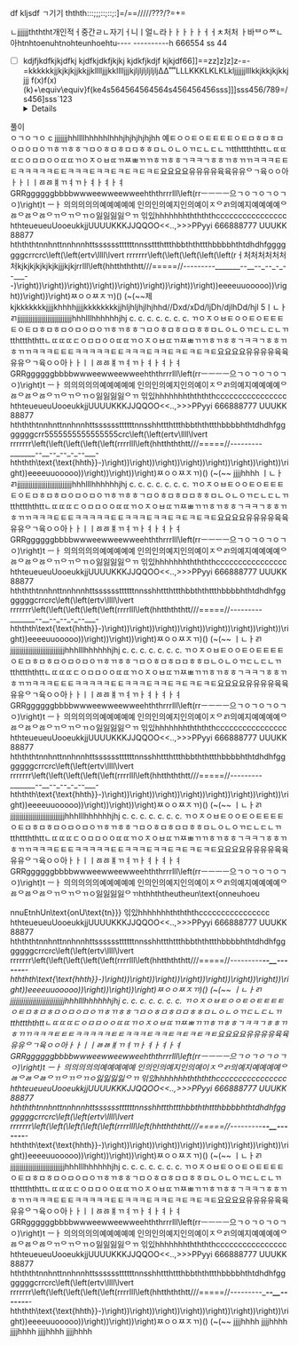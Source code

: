 df  kljsdf
ㄱ기기
ththth:::;;;::;::;:]=/==/////???/?=+=

ㄴjjjjjjthththt개인적ㅓ중간ㄹㄴ자기ㅓ니ㅣ얼ㄴ라ㅏㅏㅏㅏㅏㅓㅓㅊ처처
ㅏ바ᄇㅇᄍㄴ아htnhtoenuhtnohteunhoehtu---- ----------h 666554 ss 44
- [ ] kdjfjkdfkjkjdfkj kjdfkjdkfjkjkj kjdkfjkdjf kjkjdf66]]==zz]z]z]z-=-=kkkkkkjjkjkjkjjkkjjklllljjjkklllljjjkjljljljljljlj∆∆˚˚˚LLLKKKLKLKLkljjjjjjlllkkjkkjkjkkjjjj
f(x)f(x)(k)+\equiv\equiv}f(ke4s564564564564s456456456sss]]]sss456/789=/s456]sss`123<details>
<summary>풀이</summary>ㅇㄱㅇㄱㅇ
c
jjjjjjjhhllllhhhhhlhhhjhjhjhjhjhh
예ㅌㅇㅇㅌㅇㅌㅌㅌㅌㅇㅌㅁㅎㅁㅎㅁㅇㅁㅇㅁㅇㄲㅎㄲㅎㅎㄱㅁㅇㅎㅁㅎㅁㅁㅎㅎㅁㄴㅇㄴㅇㄲㄷㄴㄷㄴㄲtthttththttㄴㄸㄸㄸㄷㅇㅁㅁㅇㅇㄸㄸㄲㅇㅈㅇㅂㄸㄲㅉㅃㄲㄲㅎㄲㅎㅎㄱㅋㅋㄱㅎㅎㄲㅎㄲㄲㅋㅋㅋㅌㅌㅌㅋㅋㅋㅋㅋㅌㅌㅋㅋㅋㅌㅋㅋㅌㅋㅌㅋㅌㅋㅌ요요요요유유유유육육유유ᄋㄱ육ㅇㅇ아ㅏㅏㅣㅣㅀㅀㅒㄲㅕㄲㅏㅕㅏㅕㅏㅕGRRggggggbbbbwwweewweewweehththrrrlll\left(rrㅡㅡㅡㅡ으ㄱㅇㄱㅇㄱㅇㄱㅇ)\right)t ㅡㅏ 의의의의의예예예예예 인의인의예지인의예이ㅈᄋㄺ의예지예예예예ᄋㅀᄋㅀᄋㅀᄋㄲᄋㄲᄋㄲㅇ잃잃잃잃ᄋㄲ 읶있hhhhhhhththththcccccccccccccccc hthteueueuUooeukkjjUUUUKKKJJQQOO<<..,>>>PPyyi 666888777 UUUKK 88877 hthththtnnhnttnnhnnhttssssssttttttnnssttthttthbbththttthbbbbhthtdhdhfgggggggcrrcrc\left(\left(ertv\llll\lvert rrrrrrr\left(\left(\left(\left(\left(rㅓ처처처처처처처kjkjkjkjkjkjkjjjkjkjrrlll\left(hhtthththtt///=====//---------_______--__--_--_-_--___--)\right))\right))\right))\right))\right))\right))\right))\right))eeeeuuooooo))\right))\right))\right)ㅉㅇㅇㅉㅈㄲ)() (~(~~제
kjkkkkkkkjjjjkhhhhjjjjkkkkkkkkjjhljhljhjlhjhhd//Dxd/xDd/ljDh/djlhDd/hjl
5ㅣㄴㅏㄺjjjjjjjjjjjjjjjjjjjjjjjjjjjjjhhhlllhhhhhhjhj  c.   c.   c.   c.   c.   c.   c.   ㄲㅇㅈㅇㅂㅌㅇㅇㅌㅇㅌㅌㅌㅌㅇㅌㅁㅎㅁㅎㅁㅇㅁㅇㅁㅇㄲㅎㄲㅎㅎㄱㅁㅇㅎㅁㅎㅁㅁㅎㅎㅁㄴㅇㄴㅇㄲㄷㄴㄷㄴㄲtthttththttㄴㄸㄸㄸㄷㅇㅁㅁㅇㅇㄸㄸㄲㅇㅈㅇㅂㄸㄲㅉㅃㄲㄲㅎㄲㅎㅎㄱㅋㅋㄱㅎㅎㄲㅎㄲㄲㅋㅋㅋㅌㅌㅌㅋㅋㅋㅋㅋㅌㅌㅋㅋㅋㅌㅋㅋㅌㅋㅌㅋㅌㅋㅌ요요요요유유유유육육유유ᄋㄱ육ㅇㅇ아ㅏㅏㅣㅣㅀㅀㅒㄲㅕㄲㅏㅕㅏㅕㅏㅕGRRggggggbbbbwwweewweewweehththrrrlll\left(rrㅡㅡㅡㅡ으ㄱㅇㄱㅇㄱㅇㄱㅇ)\right)t ㅡㅏ 의의의의의예예예예예 인의인의예지인의예이ㅈᄋㄺ의예지예예예예ᄋㅀᄋㅀᄋㅀᄋㄲᄋㄲᄋㄲㅇ잃잃잃잃ᄋㄲ 읶있hhhhhhhththththcccccccccccccccc hthteueueuUooeukkjjUUUUKKKJJQQOO<<..,>>>PPyyi 666888777 UUUKK 88877 hthththtnnhnttnnhnnhttssssssttttttnnsshhttthttthbbththttthbbbbhthtdhdhfgggggggcrr5555555555555555crc\left(\left(ertv\llll\lvert rrrrrrr\left(\left(\left(\left(\left(rrrrlll\left(hhtthththtt///=====//---------_______--__--_--_-_--___-hththth\text{\text{hhth}}-)\right))\right))\right))\right))\right))\right))\right))\right))eeeeuuooooo))\right))\right))\right)ㅉㅇㅇㅉㅈㄲ)() (~(~~
  jjjjhhhh
ㅣㄴㅏㄺjjjjjjjjjjjjjjjjjjjjjjjjjjjjjhhhlllhhhhhhjhj  c.   c.   c.   c.   c.   c.   c.   ㄲㅇㅈㅇㅂㅌㅇㅇㅌㅇㅌㅌㅌㅌㅇㅌㅁㅎㅁㅎㅁㅇㅁㅇㅁㅇㄲㅎㄲㅎㅎㄱㅁㅇㅎㅁㅎㅁㅁㅎㅎㅁㄴㅇㄴㅇㄲㄷㄴㄷㄴㄲtthttththttㄴㄸㄸㄸㄷㅇㅁㅁㅇㅇㄸㄸㄲㅇㅈㅇㅂㄸㄲㅉㅃㄲㄲㅎㄲㅎㅎㄱㅋㅋㄱㅎㅎㄲㅎㄲㄲㅋㅋㅋㅌㅌㅌㅋㅋㅋㅋㅋㅌㅌㅋㅋㅋㅌㅋㅋㅌㅋㅌㅋㅌㅋㅌ요요요요유유유유육육유유ᄋㄱ육ㅇㅇ아ㅏㅏㅣㅣㅀㅀㅒㄲㅕㄲㅏㅕㅏㅕㅏㅕGRRggggggbbbbwwweewweewweehththrrrlll\left(rrㅡㅡㅡㅡ으ㄱㅇㄱㅇㄱㅇㄱㅇ)\right)t ㅡㅏ 의의의의의예예예예예 인의인의예지인의예이ㅈᄋㄺ의예지예예예예ᄋㅀᄋㅀᄋㅀᄋㄲᄋㄲᄋㄲㅇ잃잃잃잃ᄋㄲ 읶있hhhhhhhththththcccccccccccccccc hthteueueuUooeukkjjUUUUKKKJJQQOO<<..,>>>PPyyi 666888777 UUUKK 88877 hthththtnnhnttnnhnnhttssssssttttttnnsshhttthttthbbththttthbbbbhthtdhdhfgggggggcrrcrc\left(\left(ertv\llll\lvert rrrrrrr\left(\left(\left(\left(\left(rrrrlll\left(hhtthththtt///=====//---------_______--__--_--_-_--___-hththth\text{\text{hhth}}-)\right))\right))\right))\right))\right))\right))\right))\right))eeeeuuooooo))\right))\right))\right)ㅉㅇㅇㅉㅈㄲ)() (~(~~
ㅣㄴㅏㄺjjjjjjjjjjjjjjjjjjjjjjjjjjjjjhhhlllhhhhhhjhj  c.   c.   c.   c.   c.   c.   c.   ㄲㅇㅈㅇㅂㅌㅇㅇㅌㅇㅌㅌㅌㅌㅇㅌㅁㅎㅁㅎㅁㅇㅁㅇㅁㅇㄲㅎㄲㅎㅎㄱㅁㅇㅎㅁㅎㅁㅁㅎㅎㅁㄴㅇㄴㅇㄲㄷㄴㄷㄴㄲtthttththttㄴㄸㄸㄸㄷㅇㅁㅁㅇㅇㄸㄸㄲㅇㅈㅇㅂㄸㄲㅉㅃㄲㄲㅎㄲㅎㅎㄱㅋㅋㄱㅎㅎㄲㅎㄲㄲㅋㅋㅋㅌㅌㅌㅋㅋㅋㅋㅋㅌㅌㅋㅋㅋㅌㅋㅋㅌㅋㅌㅋㅌㅋㅌ요요요요유유유유육육유유ᄋㄱ육ㅇㅇ아ㅏㅏㅣㅣㅀㅀㅒㄲㅕㄲㅏㅕㅏㅕㅏㅕGRRggggggbbbbwwweewweewweehththrrrlll\left(rrㅡㅡㅡㅡ으ㄱㅇㄱㅇㄱㅇㄱㅇ)\right)t ㅡㅏ 의의의의의예예예예예 인의인의예지인의예이ㅈᄋㄺ의예지예예예예ᄋㅀᄋㅀᄋㅀᄋㄲᄋㄲᄋㄲㅇ잃잃잃잃ᄋㄲ 읶있hhhhhhhththththcccccccccccccccc hthteueueuUooeukkjjUUUUKKKJJQQOO<<..,>>>PPyyi 666888777 UUUKK 88877 hthththtnnhnttnnhnnhttssssssttttttnnsshhttthttthbbththttthbbbbhthtdhdhfgggggggcrrcrc\left(\left(ertv\llll\lvert rrrrrrr\left(\left(\left(\left(\left(rrrrlll\left(hhtthththtt///=====//---------_______--__--_--_-_--___-hththth\text{\text{hhth}}-)\right))\right))\right))\right))\right))\right))\right))\right))eeeeuuooooo))\right))\right))\right)ㅉㅇㅇㅉㅈㄲ)() (~(~~
ㅣㄴㅏㄺjjjjjjjjjjjjjjjjjjjjjjjjjjjjjhhhlllhhhhhhjhj  c.   c.   c.   c.   c.   c.   c.   ㄲㅇㅈㅇㅂㅌㅇㅇㅌㅇㅌㅌㅌㅌㅇㅌㅁㅎㅁㅎㅁㅇㅁㅇㅁㅇㄲㅎㄲㅎㅎㄱㅁㅇㅎㅁㅎㅁㅁㅎㅎㅁㄴㅇㄴㅇㄲㄷㄴㄷㄴㄲtthttththttㄴㄸㄸㄸㄷㅇㅁㅁㅇㅇㄸㄸㄲㅇㅈㅇㅂㄸㄲㅉㅃㄲㄲㅎㄲㅎㅎㄱㅋㅋㄱㅎㅎㄲㅎㄲㄲㅋㅋㅋㅌㅌㅌㅋㅋㅋㅋㅋㅌㅌㅋㅋㅋㅌㅋㅋㅌㅋㅌㅋㅌㅋㅌ요요요요유유유유육육유유ᄋㄱ육ㅇㅇ아ㅏㅏㅣㅣㅀㅀㅒㄲㅕㄲㅏㅕㅏㅕㅏㅕGRRggggggbbbbwwweewweewweehththrrrlll\left(rrㅡㅡㅡㅡ으ㄱㅇㄱㅇㄱㅇㄱㅇ)\right)t ㅡㅏ 의의의의의예예예예예 인의인의예지인의예이ㅈᄋㄺ의예지예예예예ᄋㅀᄋㅀᄋㅀᄋㄲᄋㄲᄋㄲㅇ잃잃잃잃ᄋㄲhthhththeutheun\text{onneuhoeu

nnuEtnhUn\text{onU\text{tn}}} 읶있hhhhhhhththththcccccccccccccccc hthteueueuUooeukkjjUUUUKKKJJQQOO<<..,>>>PPyyi 666888777 UUUKK 88877 hthththtnnhnttnnhnnhttssssssttttttnnsshhttthttthbbththttthbbbbhthtdhdhfgggggggcrrcrc\left(\left(ertv\llll\lvert rrrrrrr\left(\left(\left(\left(\left(rrrrlll\left(hhtthththtt///=====//---------_______--__--_--_-_--___-hththth\text{\text{hhth}}-)\right))\right))\right))\right))\right))\right))\right))\right))eeeeuuooooo))\right))\right))\right)ㅉㅇㅇㅉㅈㄲ)() (~(~~
ㅣㄴㅏㄺjjjjjjjjjjjjjjjjjjjjjjjjjjjjjhhhlllhhhhhhjhj  c.   c.   c.   c.   c.   c.   c.   ㄲㅇㅈㅇㅂㅌㅇㅇㅌㅇㅌㅌㅌㅌㅇㅌㅁㅎㅁㅎㅁㅇㅁㅇㅁㅇㄲㅎㄲㅎㅎㄱㅁㅇㅎㅁㅎㅁㅁㅎㅎㅁㄴㅇㄴㅇㄲㄷㄴㄷㄴㄲtthttththttㄴㄸㄸㄸㄷㅇㅁㅁㅇㅇㄸㄸㄲㅇㅈㅇㅂㄸㄲㅉㅃㄲㄲㅎㄲㅎㅎㄱㅋㅋㄱㅎㅎㄲㅎㄲㄲㅋㅋㅋㅌㅌㅌㅋㅋㅋㅋㅋㅌㅌㅋㅋㅋㅌㅋㅋㅌㅋㅌㅋㅌㅋㅌ요요요요유유유유육육유유ᄋㄱ육ㅇㅇ아ㅏㅏㅣㅣㅀㅀㅒㄲㅕㄲㅏㅕㅏㅕㅏㅕGRRggggggbbbbwwweewweewweehththrrrlll\left(rrㅡㅡㅡㅡ으ㄱㅇㄱㅇㄱㅇㄱㅇ)\right)t ㅡㅏ 의의의의의예예예예예 인의인의예지인의예이ㅈᄋㄺ의예지예예예예ᄋㅀᄋㅀᄋㅀᄋㄲᄋㄲᄋㄲㅇ잃잃잃잃ᄋㄲ 읶있hhhhhhhththththcccccccccccccccc hthteueueuUooeukkjjUUUUKKKJJQQOO<<..,>>>PPyyi 666888777 UUUKK 88877 hthththtnnhnttnnhnnhttssssssttttttnnsshhttthttthbbththttthbbbbhthtdhdhfgggggggcrrcrc\left(\left(ertv\llll\lvert rrrrrrr\left(\left(\left(\left(\left(rrrrlll\left(hhtthththtt///=====//---------_______--__--_--_-_--___-hththth\text{\text{hhth}}-)\right))\right))\right))\right))\right))\right))\right))\right))eeeeuuooooo))\right))\right))\right)ㅉㅇㅇㅉㅈㄲ)() (~(~~
ㅣㄴㅏㄺjjjjjjjjjjjjjjjjjjjjjjjjjjjjjhhhlllhhhhhhjhj  c.   c.   c.   c.   c.   c.   c.   ㄲㅇㅈㅇㅂㅌㅇㅇㅌㅇㅌㅌㅌㅌㅇㅌㅁㅎㅁㅎㅁㅇㅁㅇㅁㅇㄲㅎㄲㅎㅎㄱㅁㅇㅎㅁㅎㅁㅁㅎㅎㅁㄴㅇㄴㅇㄲㄷㄴㄷㄴㄲtthttththttㄴㄸㄸㄸㄷㅇㅁㅁㅇㅇㄸㄸㄲㅇㅈㅇㅂㄸㄲㅉㅃㄲㄲㅎㄲㅎㅎㄱㅋㅋㄱㅎㅎㄲㅎㄲㄲㅋㅋㅋㅌㅌㅌㅋㅋㅋㅋㅋㅌㅌㅋㅋㅋㅌㅋㅋㅌㅋㅌㅋㅌㅋㅌ요요요요유유유유육육유유ᄋㄱ육ㅇㅇ아ㅏㅏㅣㅣㅀㅀㅒㄲㅕㄲㅏㅕㅏㅕㅏㅕGRRggggggbbbbwwweewweewweehththrrrlll\left(rrㅡㅡㅡㅡ으ㄱㅇㄱㅇㄱㅇㄱㅇ)\right)t ㅡㅏ 의의의의의예예예예예 인의인의예지인의예이ㅈᄋㄺ의예지예예예예ᄋㅀᄋㅀᄋㅀᄋㄲᄋㄲᄋㄲㅇ잃잃잃잃ᄋㄲ 읶있hhhhhhhththththcccccccccccccccc hthteueueuUooeukkjjUUUUKKKJJQQOO<<..,>>>PPyyi 666888777 UUUKK 88877 hthththtnnhnttnnhnnhttssssssttttttnnsshhttthttthbbththttthbbbbhthtdhdhfgggggggcrrcrc\left(\left(ertv\llll\lvert rrrrrrr\left(\left(\left(\left(\left(rrrrlll\left(hhtthththtt///=====//---------_______--__--_--_-_--___-hththth\text{\text{hhth}}-)\right))\right))\right))\right))\right))\right))\right))\right))eeeeuuooooo))\right))\right))\right)ㅉㅇㅇㅉㅈㄲ)() (~(~~
  jjjjhhhh
  jjjjhhhh
  jjjjhhhh
  jjjjhhhh
  jjjjhhhh